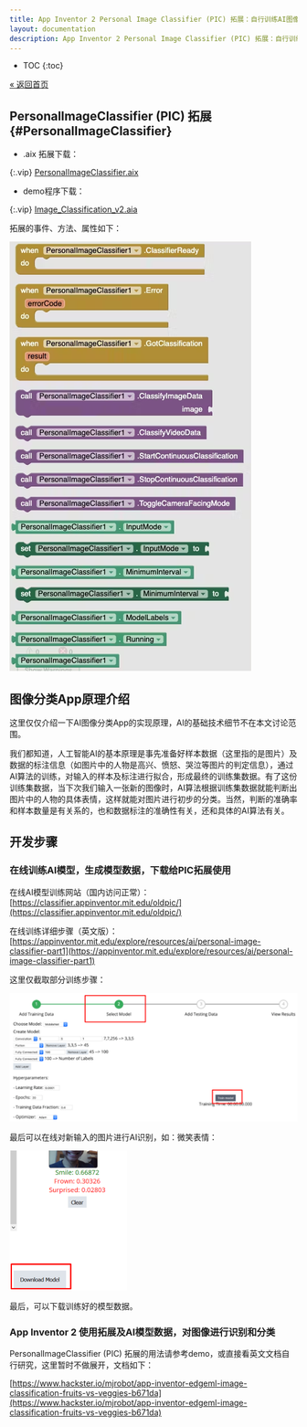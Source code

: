 ```yaml
---
title: App Inventor 2 Personal Image Classifier (PIC) 拓展：自行训练AI图像识别模型，开发图像识别分类App
layout: documentation
description: App Inventor 2 Personal Image Classifier (PIC) 拓展：自行训练AI图像识别模型，开发图像识别分类App。人工智能AI的基本原理是事先准备好样本数据（这里指的是图片）及数据的标注信息（如图片中的人物是高兴、愤怒、哭泣等图片的判定信息），通过AI算法的训练，对输入的样本及标注进行拟合，形成最终的训练集数据。有了这份训练集数据，当下次我们输入一张新的图像时，AI算法根据训练集数据就能判断出图片中的人物的具体表情，这样就能对图片进行初步的分类。当然，判断的准确率和样本数量是有关系的，也和数据标注的准确性有关，还和具体的AI算法有关。
---
```


* TOC
{:toc}

[&laquo; 返回首页](index.html)

## PersonalImageClassifier (PIC) 拓展  {#PersonalImageClassifier}
<!--(https://mit-cml.github.io/extensions/)-->

* .aix 拓展下载：

{:.vip}
[PersonalImageClassifier.aix](PersonalImageClassifier/PersonalImageClassifier.aix)

* demo程序下载：

{:.vip}
[Image_Classification_v2.aia](PersonalImageClassifier/Image_Classification_v2.aia)

拓展的事件、方法、属性如下：

![拓展的事件、方法、属性](PersonalImageClassifier/拓展函数列表.png)

<!--(https://github.com/Mjrovai/APP_Inventor-ML_Projects)-->

## 图像分类App原理介绍

这里仅仅介绍一下AI图像分类App的实现原理，AI的基础技术细节不在本文讨论范围。

我们都知道，人工智能AI的基本原理是事先准备好样本数据（这里指的是图片）及数据的标注信息（如图片中的人物是高兴、愤怒、哭泣等图片的判定信息），通过AI算法的训练，对输入的样本及标注进行拟合，形成最终的训练集数据。有了这份训练集数据，当下次我们输入一张新的图像时，AI算法根据训练集数据就能判断出图片中的人物的具体表情，这样就能对图片进行初步的分类。当然，判断的准确率和样本数量是有关系的，也和数据标注的准确性有关，还和具体的AI算法有关。

## 开发步骤

### 在线训练AI模型，生成模型数据，下载给PIC拓展使用

在线AI模型训练网站（国内访问正常）：[https://classifier.appinventor.mit.edu/oldpic/](https://classifier.appinventor.mit.edu/oldpic/)

在线训练详细步骤（英文版）：[https://appinventor.mit.edu/explore/resources/ai/personal-image-classifier-part1](https://appinventor.mit.edu/explore/resources/ai/personal-image-classifier-part1)

这里仅截取部分训练步骤：

![训练步骤1](PersonalImageClassifier/训练步骤1.png)

最后可以在线对新输入的图片进行AI识别，如：微笑表情：

![训练步骤1](PersonalImageClassifier/训练步骤2.png)

最后，可以下载训练好的模型数据。

### App Inventor 2 使用拓展及AI模型数据，对图像进行识别和分类

PersonalImageClassifier (PIC) 拓展的用法请参考demo，或直接看英文文档自行研究，这里暂时不做展开，文档如下：

[https://www.hackster.io/mjrobot/app-inventor-edgeml-image-classification-fruits-vs-veggies-b671da](https://www.hackster.io/mjrobot/app-inventor-edgeml-image-classification-fruits-vs-veggies-b671da)

